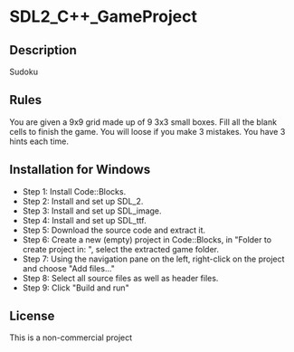 
# SDL2_C++_GameProject

## Description

Sudoku 

## Rules

You are given a 9x9 grid made up of 9 3x3 small boxes.
Fill all the blank cells to finish the game.
You will loose if you make 3 mistakes.
You have 3 hints each time.

## Installation for Windows

- Step 1: Install Code::Blocks.
- Step 2: Install and set up SDL_2.
- Step 3: Install and set up SDL_image.
- Step 4: Install and set up SDL_ttf.
- Step 5: Download the source code and extract it.
- Step 6: Create a new (empty) project in Code::Blocks, in "Folder to create project in: ", select the extracted game folder.
- Step 7: Using the navigation pane on the left, right-click on the project and choose "Add files..."
- Step 8: Select all source files as well as header files.
- Step 9: Click "Build and run"

## License

This is a non-commercial project
